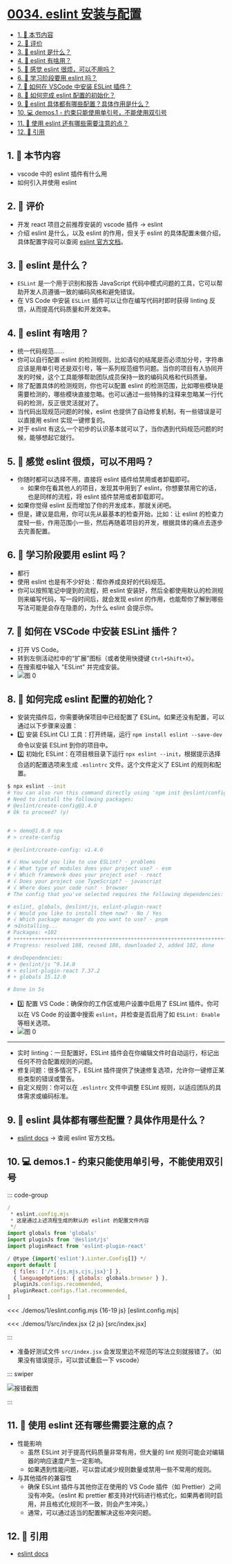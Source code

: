 # [0034. eslint 安装与配置](https://github.com/tnotesjs/TNotes.react/tree/main/notes/0034.%20eslint%20%E5%AE%89%E8%A3%85%E4%B8%8E%E9%85%8D%E7%BD%AE)

<!-- region:toc -->

- [1. 🎯 本节内容](#1--本节内容)
- [2. 🫧 评价](#2--评价)
- [3. 🤔 eslint 是什么？](#3--eslint-是什么)
- [4. 🤔 eslint 有啥用？](#4--eslint-有啥用)
- [5. 🤔 感觉 eslint 很烦，可以不用吗？](#5--感觉-eslint-很烦可以不用吗)
- [6. 🤔 学习阶段要用 eslint 吗？](#6--学习阶段要用-eslint-吗)
- [7. 🤔 如何在 VSCode 中安装 ESLint 插件？](#7--如何在-vscode-中安装-eslint-插件)
- [8. 🤔 如何完成 eslint 配置的初始化？](#8--如何完成-eslint-配置的初始化)
- [9. 🤔 eslint 具体都有哪些配置？具体作用是什么？](#9--eslint-具体都有哪些配置具体作用是什么)
- [10. 💻 demos.1 - 约束只能使用单引号，不能使用双引号](#10--demos1---约束只能使用单引号不能使用双引号)
- [11. 🤔 使用 eslint 还有哪些需要注意的点？](#11--使用-eslint-还有哪些需要注意的点)
- [12. 🔗 引用](#12--引用)

<!-- endregion:toc -->

## 1. 🎯 本节内容

- vscode 中的 eslint 插件有什么用
- 如何引入并使用 eslint

## 2. 🫧 评价

- 开发 react 项目之前推荐安装的 vscode 插件 -> eslint
- 介绍 eslint 是什么，以及 eslint 的作用，但关于 eslint 的具体配置未做介绍，具体配置字段可以查阅 [eslint 官方文档][1]。

## 3. 🤔 eslint 是什么？

- `ESLint` 是一个用于识别和报告 JavaScript 代码中模式问题的工具，它可以帮助开发人员遵循一致的编码风格和避免错误。
- 在 VS Code 中安装 `ESLint` 插件可以让你在编写代码时即时获得 linting 反馈，从而提高代码质量和开发效率。

## 4. 🤔 eslint 有啥用？

- 统一代码规范……
- 你可以自行配置 eslint 的检测规则，比如语句的结尾是否必须加分号，字符串应该是用单引号还是双引号，等一系列规范细节问题。当你的项目有人协同开发的时候，这个工具能够帮助团队成员保持一致的编码风格和代码质量。
- 除了配置具体的检测规则，你也可以配置 eslint 的检测范围，比如哪些模块是需要检测的，哪些模块直接忽略。也可以通过一些特殊的注释来忽略某一行代码的检测，反正很灵活就对了。
- 当代码出现规范问题的时候，eslint 也提供了自动修复机制，有一些错误是可以直接用 eslint 实现一键修复的。
- 对于 eslint 有这么一个初步的认识基本就可以了，当你遇到代码规范问题的时候，能够想起它就行。

## 5. 🤔 感觉 eslint 很烦，可以不用吗？

- 你随时都可以选择不用，直接将 eslint 插件给禁用或者卸载即可。
  - 如果你在看其他人的项目，发现其中用到了 eslint，你想要禁用它的话，也是同样的流程，将 eslint 插件禁用或者卸载即可。
- 如果你觉得 eslint 反而增加了你的开发成本，那就关闭吧。
- 但是，建议是启用，你可以先从最基本的检查开始，比如：让 eslint 的检查力度轻一些，作用范围小一些，然后再随着项目的开发，根据具体的痛点去逐步去完善配置。

## 6. 🤔 学习阶段要用 eslint 吗？

- 都行
- 使用 eslint 也是有不少好处：帮你养成良好的代码规范。
- 你可以按照笔记中提到的流程，把 eslint 安装好，然后全都使用默认的检测规则来编写代码，写一段时间后，就会发现 eslint 的作用，也能帮你了解到哪些写法可能是会存在隐患的，为什么 eslint 会提示你。

## 7. 🤔 如何在 VSCode 中安装 ESLint 插件？

- 打开 VS Code。
- 转到左侧活动栏中的“扩展”图标（或者使用快捷键 `Ctrl+Shift+X`）。
- 在搜索框中输入 "ESLint" 并完成安装。
- ![图 0](https://cdn.jsdelivr.net/gh/tnotesjs/imgs@main/2025-06-23-21-44-38.png)

## 8. 🤔 如何完成 eslint 配置的初始化？

- 安装完插件后，你需要确保项目中已经配置了 ESLint。如果还没有配置，可以通过以下步骤来设置：
- 1️⃣ 安装 ESLint CLI 工具：打开终端，运行 `npm install eslint --save-dev` 命令以安装 ESLint 到你的项目中。
- 2️⃣ 初始化 ESLint：在项目根目录下运行 `npx eslint --init`，根据提示选择合适的配置选项来生成 `.eslintrc` 文件。这个文件定义了 ESLint 的规则和配置。

```bash
$ npx eslint --init
# You can also run this command directly using 'npm init @eslint/config@latest'.
# Need to install the following packages:
# @eslint/create-config@1.4.0
# Ok to proceed? (y)


# > demo@1.0.0 npx
# > create-config

# @eslint/create-config: v1.4.0

# √ How would you like to use ESLint? · problems
# √ What type of modules does your project use? · esm
# √ Which framework does your project use? · react
# √ Does your project use TypeScript? · javascript
# √ Where does your code run? · browser
# The config that you've selected requires the following dependencies:

# eslint, globals, @eslint/js, eslint-plugin-react
# √ Would you like to install them now? · No / Yes
# √ Which package manager do you want to use? · pnpm
# ☕️Installing...
# Packages: +102
# ++++++++++++++++++++++++++++++++++++++++++++++++++++++++++++++++++++++++++++++++++++++++++++++++++++++
# Progress: resolved 188, reused 186, downloaded 2, added 102, done

# devDependencies:
# + @eslint/js ^9.14.0
# + eslint-plugin-react 7.37.2
# + globals 15.12.0

# Done in 5s
```

- 3️⃣ 配置 VS Code：确保你的工作区或用户设置中启用了 ESLint 插件。你可以在 VS Code 的设置中搜索 `eslint`，并检查是否启用了如 `ESLint: Enable` 等相关选项。
- ![图 0](https://cdn.jsdelivr.net/gh/tnotesjs/imgs@main/2025-10-10-10-17-57.png)

---

- 实时 linting：一旦配置好，ESLint 插件会在你编辑文件时自动运行，标记出任何不符合配置规则的问题。
- 修复问题：很多情况下，ESLint 插件提供了快速修复选项，允许你一键修正某些类型的错误或警告。
- 自定义规则：你可以在 `.eslintrc` 文件中调整 ESLint 规则，以适应团队的具体需求或编码标准。

## 9. 🤔 eslint 具体都有哪些配置？具体作用是什么？

- [eslint docs][1] -> 查阅 eslint 官方文档。

## 10. 💻 demos.1 - 约束只能使用单引号，不能使用双引号

::: code-group

```js [eslint.config.mjs 默认初始内容]
/
 * eslint.config.mjs
 * 这是通过上述流程生成的默认的 eslint 的配置文件内容
 */
import globals from 'globals'
import pluginJs from '@eslint/js'
import pluginReact from 'eslint-plugin-react'

/ @type {import('eslint').Linter.Config[]} */
export default [
  { files: ['/*.{js,mjs,cjs,jsx}'] },
  { languageOptions: { globals: globals.browser } },
  pluginJs.configs.recommended,
  pluginReact.configs.flat.recommended,
]
```

<<< ./demos/1/eslint.config.mjs {16-19 js} [eslint.config.mjs]

<<< ./demos/1/src/index.jsx {2 js} [src/index.jsx]

:::

- 准备好测试文件 `src/index.jsx` 会发现里边不规范的写法立刻就报错了。（如果没有错误提示，可以尝试重启一下 vscode）

::: swiper

![报错截图](https://cdn.jsdelivr.net/gh/tnotesjs/imgs@main/2025-06-23-21-45-06.png)

:::

## 11. 🤔 使用 eslint 还有哪些需要注意的点？

- 性能影响
  - 虽然 ESLint 对于提高代码质量非常有用，但大量的 lint 规则可能会对编辑器的响应速度产生一定影响。
  - 如果遇到性能问题，可以尝试减少规则数量或禁用一些不常用的规则。
- 与其他插件的兼容性
  - 确保 ESLint 插件与其他你正在使用的 VS Code 插件（如 Prettier）之间没有冲突。（eslint 和 prettier 都支持对代码进行格式化，如果两者同时启用，并且格式化规则不一致，则会产生冲突。）
  - 通常，可以通过适当的配置解决这些冲突问题。

## 12. 🔗 引用

- [eslint docs][1]

[1]: https://eslint.org/docs/latest/
